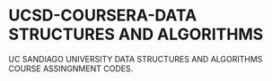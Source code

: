 # UCSD-COURSERA-DATA STRUCTURES AND ALGORITHMS

UC SANDIAGO UNIVERSITY DATA STRUCTURES AND ALGORITHMS COURSE ASSINGNMENT CODES.
